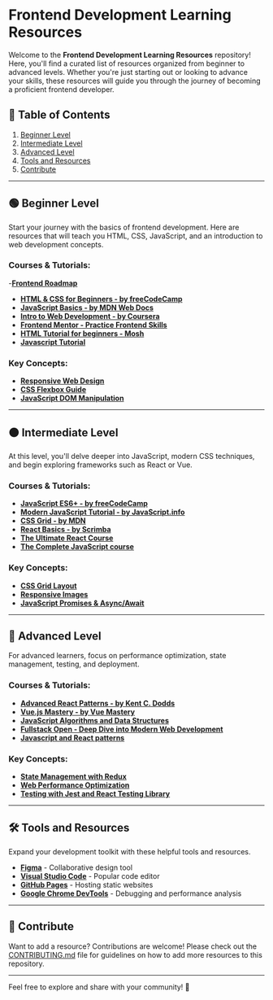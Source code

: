 # Frontend Development Learning Resources

Welcome to the **Frontend Development Learning Resources** repository! Here, you'll find a curated list of resources organized from beginner to advanced levels. Whether you're just starting out or looking to advance your skills, these resources will guide you through the journey of becoming a proficient frontend developer.

## 📑 Table of Contents
1. [Beginner Level](#-beginner-level)
2. [Intermediate Level](#-intermediate-level)
3. [Advanced Level](#-advanced-level)
4. [Tools and Resources](#-tools-and-resources)
5. [Contribute](#-contribute)

---

## 🟢 Beginner Level

Start your journey with the basics of frontend development. Here are resources that will teach you HTML, CSS, JavaScript, and an introduction to web development concepts.

### Courses & Tutorials:
-[**Frontend Roadmap**](https://guides.codewithmosh.com/frontend-developer-roadmap)
- [**HTML & CSS for Beginners - by freeCodeCamp**](https://www.freecodecamp.org/learn/responsive-web-design/)
- [**JavaScript Basics - by MDN Web Docs**](https://developer.mozilla.org/en-US/docs/Learn/JavaScript/First_steps)
- [**Intro to Web Development - by Coursera**](https://www.coursera.org/specializations/web-design)
- [**Frontend Mentor - Practice Frontend Skills**](https://www.frontendmentor.io/)
- [**HTML Tutorial for beginners - Mosh**](https://www.youtube.com/watch?v=qz0aGYrrlhU)
- [**Javascript Tutorial**](https://www.youtube.com/watch?v=EerdGm-ehJQ)


### Key Concepts:
- [**Responsive Web Design**](https://developer.mozilla.org/en-US/docs/Learn/CSS/CSS_layout/Responsive_Design)
- [**CSS Flexbox Guide**](https://css-tricks.com/snippets/css/a-guide-to-flexbox/)
- [**JavaScript DOM Manipulation**](https://www.javascripttutorial.net/javascript-dom/)

---

## 🟠 Intermediate Level

At this level, you'll delve deeper into JavaScript, modern CSS techniques, and begin exploring frameworks such as React or Vue.

### Courses & Tutorials:
- [**JavaScript ES6+ - by freeCodeCamp**](https://www.freecodecamp.org/learn/javascript-algorithms-and-data-structures/)
- [**Modern JavaScript Tutorial - by JavaScript.info**](https://javascript.info/)
- [**CSS Grid - by MDN**](https://developer.mozilla.org/en-US/docs/Web/CSS/CSS_Grid_Layout)
- [**React Basics - by Scrimba**](https://scrimba.com/learn/learnreact)
- [**The Ultimate React Course**](https://www.udemy.com/share/108PTo3@dfG7V4KpZ7N5gYXtONq5vSDPTg0Cu4aigRyoWl75xNEs6juJ5HeUFGJ3RG4rmMt_oQ==/)
- [**The Complete JavaScript course**](https://www.udemy.com/share/101Wfe3@OwoYIWAUkQWabPD-itVVTn9np28j6d8iPvuQl7UWlBIvPcEcFTx63Uck7WpTsaqKgA==/)

### Key Concepts:
- [**CSS Grid Layout**](https://css-tricks.com/snippets/css/complete-guide-grid/)
- [**Responsive Images**](https://developer.mozilla.org/en-US/docs/Learn/HTML/Multimedia_and_embedding/Responsive_images)
- [**JavaScript Promises & Async/Await**](https://javascript.info/async)

---

## 🔴 Advanced Level

For advanced learners, focus on performance optimization, state management, testing, and deployment.

### Courses & Tutorials:
- [**Advanced React Patterns - by Kent C. Dodds**](https://epicreact.dev/advanced-patterns/)
- [**Vue.js Mastery - by Vue Mastery**](https://www.vuemastery.com/courses/real-world-vue3/)
- [**JavaScript Algorithms and Data Structures**](https://www.freecodecamp.org/learn/javascript-algorithms-and-data-structures/)
- [**Fullstack Open - Deep Dive into Modern Web Development**](https://fullstackopen.com/en/)
- [**Javascript and React patterns**](https://www.patterns.dev/)

### Key Concepts:
- [**State Management with Redux**](https://redux.js.org/)
- [**Web Performance Optimization**](https://developers.google.com/web/fundamentals/performance/why-performance-matters)
- [**Testing with Jest and React Testing Library**](https://jestjs.io/docs/tutorial-react)

---

## 🛠 Tools and Resources

Expand your development toolkit with these helpful tools and resources.

- [**Figma**](https://www.figma.com/) - Collaborative design tool
- [**Visual Studio Code**](https://code.visualstudio.com/) - Popular code editor
- [**GitHub Pages**](https://pages.github.com/) - Hosting static websites
- [**Google Chrome DevTools**](https://developers.google.com/web/tools/chrome-devtools) - Debugging and performance analysis

---

## 🤝 Contribute

Want to add a resource? Contributions are welcome! Please check out the [CONTRIBUTING.md](./CONTRIBUTING.md) file for guidelines on how to add more resources to this repository.

---

Feel free to explore and share with your community! 🚀
